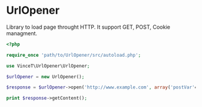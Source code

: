 UrlOpener
=========

Library to load page throught HTTP. It support GET, POST, Cookie managment.

```php
<?php

require_once 'path/to/UrlOpener/src/autoload.php';

use VinceT\UrlOpener\UrlOpener;

$urlOpener = new UrlOpener();

$response = $urlOpener->open('http://www.example.com', array('postVar'=>'val', array('User-Agent: Mys user agent string')));

print $response->getContent();
```
